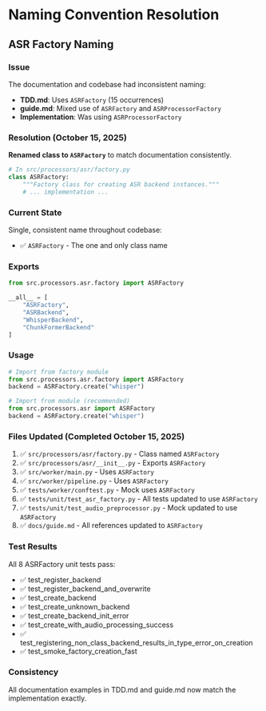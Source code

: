 # Naming Convention Resolution

## ASR Factory Naming

### Issue

The documentation and codebase had inconsistent naming:

- **TDD.md**: Uses `ASRFactory` (15 occurrences)
- **guide.md**: Mixed use of `ASRFactory` and `ASRProcessorFactory`
- **Implementation**: Was using `ASRProcessorFactory`

### Resolution (October 15, 2025)

**Renamed class to `ASRFactory`** to match documentation consistently.

```python
# In src/processors/asr/factory.py
class ASRFactory:
    """Factory class for creating ASR backend instances."""
    # ... implementation ...
```

### Current State

Single, consistent name throughout codebase:

- ✅ `ASRFactory` - The one and only class name

### Exports

```python
from src.processors.asr.factory import ASRFactory

__all__ = [
    "ASRFactory",
    "ASRBackend",
    "WhisperBackend",
    "ChunkFormerBackend"
]
```

### Usage

```python
# Import from factory module
from src.processors.asr.factory import ASRFactory
backend = ASRFactory.create("whisper")

# Import from module (recommended)
from src.processors.asr import ASRFactory
backend = ASRFactory.create("whisper")
```

### Files Updated (Completed October 15, 2025)

1. ✅ `src/processors/asr/factory.py` - Class named `ASRFactory`
2. ✅ `src/processors/asr/__init__.py` - Exports `ASRFactory`
3. ✅ `src/worker/main.py` - Uses `ASRFactory`
4. ✅ `src/worker/pipeline.py` - Uses `ASRFactory`
5. ✅ `tests/worker/conftest.py` - Mock uses `ASRFactory`
6. ✅ `tests/unit/test_asr_factory.py` - All tests updated to use `ASRFactory`
7. ✅ `tests/unit/test_audio_preprocessor.py` - Mock updated to use `ASRFactory`
8. ✅ `docs/guide.md` - All references updated to `ASRFactory`

### Test Results

All 8 ASRFactory unit tests pass:

- ✅ test_register_backend
- ✅ test_register_backend_and_overwrite
- ✅ test_create_backend
- ✅ test_create_unknown_backend
- ✅ test_create_backend_init_error
- ✅ test_create_with_audio_processing_success
- ✅ test_registering_non_class_backend_results_in_type_error_on_creation
- ✅ test_smoke_factory_creation_fast

### Consistency

All documentation examples in TDD.md and guide.md now match the implementation exactly.

